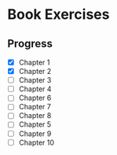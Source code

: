 # Book Exercises

## Progress

- [x] Chapter 1
- [x] Chapter 2
- [ ] Chapter 3
- [ ] Chapter 4
- [ ] Chapter 6
- [ ] Chapter 7
- [ ] Chapter 8
- [ ] Chapter 5
- [ ] Chapter 9
- [ ] Chapter 10
